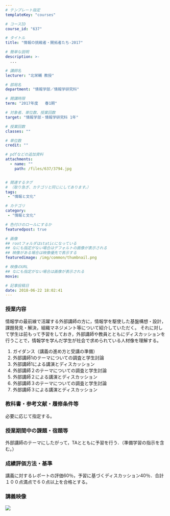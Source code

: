 ```yaml
---
# テンプレート指定
templateKey: "courses"

# コースID
course_id: "637"

# タイトル
title: "情報の挑戦者・開拓者たち-2017"

# 簡単な説明
description: >-
  ...

# 講師名
lecturer: "北栄輔 教授"

# 部局名
department: "情報学部／情報学研究科"

# 開講時限
term: "2017年度	春1期"

# 対象者、単位数、授業回数
target: "情報学部・情報学研究科 1年"

# 授業回数
classes: ""

# 単位数
credit: ""

# pdfなどの追加資料
attachments: 
  - name: "" 
    path: /files/637/3794.jpg


# 関連するタグ
# （取り急ぎ、カテゴリと同じにしてあります。）
tags:
 - "情報と文化"

# カテゴリ
category:
 - "情報と文化"

# 色付けのロールにするか
featuredpost: true

# 画像
## rootフォルダはstaticになっている
## なにも指定がない場合はデフォルトの画像が表示される
## 映像がある場合は映像優先で表示する
featuredimage: /img/common/thumbnail.png

# 映像のURL
## なにも指定がない場合は画像が表示される
movie: 

# 記事投稿日
date: 2018-06-22 18:02:41
---
```












### 授業内容

情報学の最前線で活躍する外部講師の方に，情報学を駆使した基盤構想・設計，課題発見・解決，組織マネジメント等について紹介していただく。
それに対して学生は前もって予習をしておき，外部講師や教員とともにディスカッションを行うことで，情報学を学んだ学生が社会で求められている人材像を理解する。

1. ガイダンス（講義の進め方と受講の準備）
2. 外部講師1のテーマについての調査と学生討論
3. 外部講師1による講演とディスカッション
4. 外部講師２のテーマについての調査と学生討論
5. 外部講師２による講演とディスカッション
6. 外部講師３のテーマについての調査と学生討論
7. 外部講師３による講演とディスカッション
### 教科書・参考文献・履修条件等
必要に応じて指定する。
### 授業期間中の課題・宿題等
外部講師のテーマにしたがって，TAとともに予習を行う．（準備学習の指示を含む。）
### 成績評価方法・基準
講義に対するレポートの評価60％，予習に基づくディスカッション40％．合計１００点満点で６０点以上を合格とする。










<h3>講義映像</h3>
<p>

![](/files/637/3794.jpg) </p>










